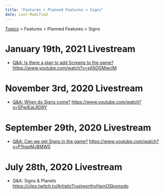 ```yaml
---
title: "Features > Planned Features > Signs"
date: Last Modified
---
```

[Topics](../../../topics.md) > Features > Planned Features > Signs

# January 19th, 2021 Livestream
* [Q&A: Is there a plan to add Screens to the game?](../../../transcriptions/yt-sjfADGMwclM.md) https://www.youtube.com/watch?v=sjfADGMwclM

# November 3rd, 2020 Livestream
* [Q&A: When do Signs come?](../../../transcriptions/yt-5PwIEaLRDRY.md) https://www.youtube.com/watch?v=5PwIEaLRDRY

# September 29th, 2020 Livestream
* [Q&A: Can we get Signs in the game?](../../../transcriptions/yt-P1hgqMJ8MW0.md) https://www.youtube.com/watch?v=P1hgqMJ8MW0

# July 28th, 2020 Livestream
* Q&A: Signs & Planets https://clips.twitch.tv/ArtisticTrustworthyHamOSkomodo
